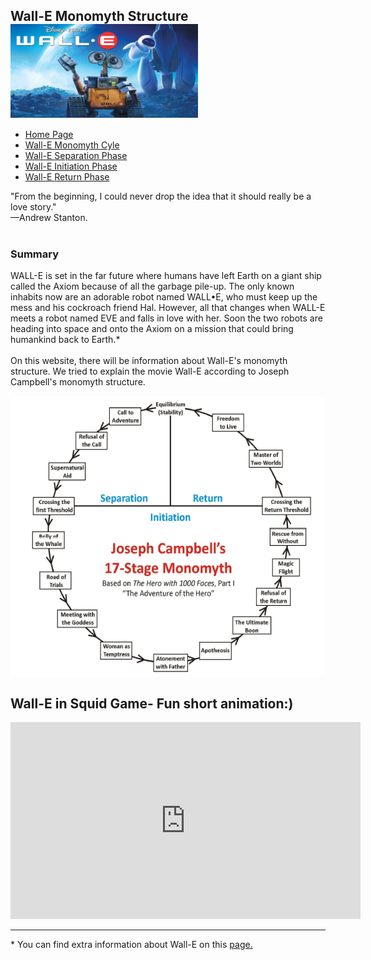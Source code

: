 <!DOCTYPE html>
<html lang="en">
<head>
    <meta charset="UTF-8">
    <title>Wall-E</title>
    <link rel="stylesheet" type="text/css" href="Wall-E.css">
    <div id="title">
        <h2 id="1">Wall-E Monomyth Structure<img id="titlephoto" src ="Photos-Wall/capsule_616x353.jpg" width="300" height="150" align="center"></h2>
    </div>
</head>
<body>
<div class="wrapper">
    <div id="menubar">
        <ul id="menulist">
            <li class="menuitem"><a href="Wall-E.html">Home Page</a></li>
            <li  class="menuitem"><a href="Wall-E Cycle.html">Wall-E Monomyth Cyle</a></li>
            <li class="menuitem"><a href="Wall-E Separation.html">Wall-E Separation Phase</a></li>
            <li class="menuitem"><a href="Wall-E Initiation.html">Wall-E Initiation Phase</a></li>
            <li class="menuitem"><a href="Wall-E Return.html">Wall-E Return Phase</a></li>
        </ul>
    </div>
</div>
<div id="FP">
<p>"From the beginning, I could never drop the idea that it should really be a love story."<br>
    —Andrew Stanton.
    <br>
    <br>
    <h3>Summary</h3>
    WALL-E is set in the far future where humans have left Earth on a giant ship called the Axiom because of all the garbage pile-up.
    The only known inhabits now are an adorable robot named WALL•E, who must keep up the mess and his cockroach friend Hal.
    However, all that changes when WALL-E meets a robot named EVE and falls in love with her. Soon the two robots are heading into space and onto the Axiom on a mission that could bring humankind back to Earth.*
    <br>
    <br>
    On this website, there will be information about Wall-E's monomyth structure. We tried to explain the movie Wall-E according to Joseph Campbell's monomyth structure.</p>
<img src="Photos-Wall/monomyth2.png" width="500" height="450" align="center">
</div>
<h2 id="squid">Wall-E in Squid Game- Fun short animation:)</h2>
<iframe id="squidvideo"width="560" height="315" src="https://www.youtube.com/embed/WeTXBEIGe1Y" title="YouTube video player" frameborder="0" allow="accelerometer; autoplay; clipboard-write; encrypted-media; gyroscope; picture-in-picture" allowfullscreen></iframe>
<hr>
<footer>
<p>* You can find extra information about Wall-E on this <a href="https://pixar.fandom.com/wiki/WALL%E2%80%A2E">page.</a></p>
</footer>
</body>
</html>


